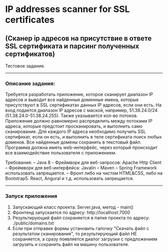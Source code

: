 # IP addresses scanner for SSL certificates
## (Сканер ip адресов на присутствие в ответе SSL сертификата и парсинг полученных сертификатов)

Тестовое задание.

*****************************
### Описание задания:

Требуется разработать приложение, которое сканирует диапазон IP адресов и выводит все найденные доменные имена, которые присутствуют в SSL сертификатах данных IP адресов, если они есть.
На вход подается диапазон IP адресов с маской, например, 51.38.24.0/24 (51.38.24.0-51.38.24.255). Также указывается кол-во потоков. Приложение должно равномерно распределить между потоками IP адреса, которые предстоит просканировать, и выполнить само сканирование. Для каждого IP адреса необходимо получить SSL сертификат, если он есть, и выполнить в теле сертификата поиск любых доменов. Все найденные домены сохранить в текстовый файл. Программа должна иметь web-интерфейс, через который происходит все
взаимодействие пользователя с приложением.

Требования:
– Java 8
– Фреймворк для веб-запросов: Apache Http Client
– Фреймворк для веб-интерфейса: Javalin
– Maven
– Spring Framework использовать запрещается.
– Фронт либо на чистом HTML&CSS, либо на Bootstrap5. React, Angural и т.д. использовать запрещается.

*****************************
### Запуск приложения

1) Запускающий класс проекта: Server.java, метод - main()
2) Фронтенд запускается по адресу: http://localhost:7000
2) Результирующий файл сохраняется в папке проекта по адресу: ./public/domains.txt
3) Если при отправке формы установить галочку "Скачать файл с результатом сканирования", то результирующий файл НЕ сохраняется, а сразу появляется диалог загрузки с предложением загрузить и сохранить файл на машину пользователя.
